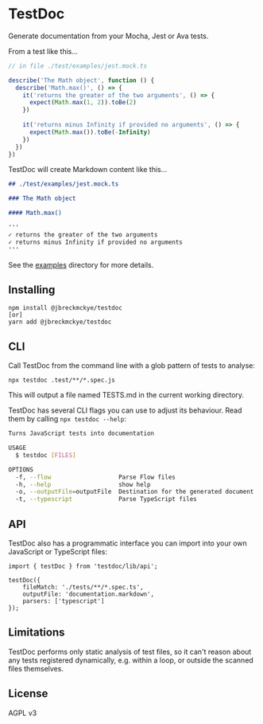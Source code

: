 # TestDoc

Generate documentation from your Mocha, Jest or Ava tests.

From a test like this...

```typescript
// in file ./test/examples/jest.mock.ts

describe('The Math object', function () {
  describe('Math.max()', () => {
    it('returns the greater of the two arguments', () => {
      expect(Math.max(1, 2)).toBe(2)
    })
  
    it('returns minus Infinity if provided no arguments', () => {
      expect(Math.max()).toBe(-Infinity)
    })
  }) 
})
```

TestDoc will create Markdown content like this...

```markdown
## ./test/examples/jest.mock.ts

### The Math object

#### Math.max()

'''
✓ returns the greater of the two arguments
✓ returns minus Infinity if provided no arguments
'''
```

See the [examples](test/examples) directory for more details.

## Installing

```
npm install @jbreckmckye/testdoc
[or]
yarn add @jbreckmckye/testdoc
```

## CLI

Call TestDoc from the command line with a glob pattern of tests to analyse:

`npx testdoc .test/**/*.spec.js`

This will output a file named TESTS.md in the current working directory.

TestDoc has several CLI flags you can use to adjust its behaviour. Read them by calling `npx testdoc --help`:

```bash
Turns JavaScript tests into documentation

USAGE
  $ testdoc [FILES]

OPTIONS
  -f, --flow                   Parse Flow files
  -h, --help                   show help
  -o, --outputFile=outputFile  Destination for the generated document
  -t, --typescript             Parse TypeScript files

```

## API

TestDoc also has a programmatic interface you can import into your own JavaScript or TypeScript files:

```
import { testDoc } from 'testdoc/lib/api';

testDoc({
    fileMatch: './tests/**/*.spec.ts',
    outputFile: 'documentation.markdown',
    parsers: ['typescript']
});
```

## Limitations

TestDoc performs only static analysis of test files, so it can't reason about any tests registered dynamically, e.g.
within a loop, or outside the scanned files themselves.

## License

AGPL v3